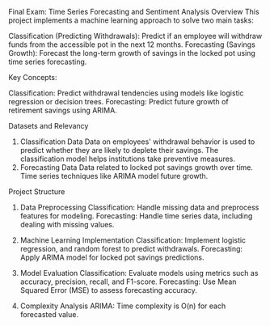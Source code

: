 Final Exam: Time Series Forecasting and Sentiment Analysis
Overview
This project implements a machine learning approach to solve two main tasks:

Classification (Predicting Withdrawals): Predict if an employee will withdraw funds from the accessible pot in the next 12 months.
Forecasting (Savings Growth): Forecast the long-term growth of savings in the locked pot using time series forecasting.

Key Concepts:

Classification: Predict withdrawal tendencies using models like logistic regression or decision trees.
Forecasting: Predict future growth of retirement savings using ARIMA.

Datasets and Relevancy
1. Classification Data
Data on employees' withdrawal behavior is used to predict whether they are likely to deplete their savings.
The classification model helps institutions take preventive measures.
2. Forecasting Data
Data related to locked pot savings growth over time.
Time series techniques like ARIMA model future growth.

Project Structure
1. Data Preprocessing
Classification: Handle missing data and preprocess features for modeling.
Forecasting: Handle time series data, including dealing with missing values.

2. Machine Learning Implementation
Classification: Implement logistic regression, and random forest to predict withdrawals.
Forecasting: Apply ARIMA model for locked pot savings predictions.

3. Model Evaluation
Classification: Evaluate models using metrics such as accuracy, precision, recall, and F1-score.
Forecasting: Use Mean Squared Error (MSE) to assess forecasting accuracy.

4. Complexity Analysis
ARIMA: Time complexity is O(n) for each forecasted value.
